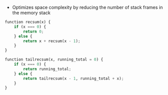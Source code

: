 ---
---
- Optimizes space complexity by reducing the number of stack frames in the memory stack

```python
function recsum(x) {
    if (x === 0) {
        return 0;
    } else {
        return x + recsum(x - 1);
    }
}

function tailrecsum(x, running_total = 0) {
    if (x === 0) {
        return running_total;
    } else {
        return tailrecsum(x - 1, running_total + x);
    }
}
```